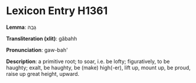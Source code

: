 # Lexicon Entry H1361

**Lemma**: גָּבַהּ

**Transliteration (xlit)**: gâbahh

**Pronunciation**: gaw-bah'

**Description**:
a primitive root; to soar, i.e. be lofty; figuratively, to be haughty; exalt, be haughty, be (make) high(-er), lift up, mount up, be proud, raise up great height, upward.
